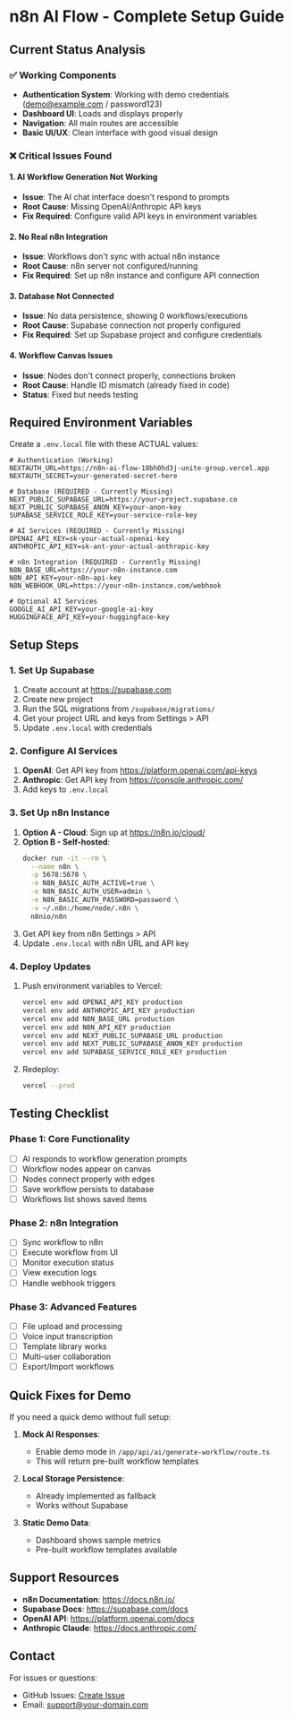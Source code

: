 # n8n AI Flow - Complete Setup Guide

## Current Status Analysis

### ✅ Working Components
- **Authentication System**: Working with demo credentials (demo@example.com / password123)
- **Dashboard UI**: Loads and displays properly
- **Navigation**: All main routes are accessible
- **Basic UI/UX**: Clean interface with good visual design

### ❌ Critical Issues Found

#### 1. **AI Workflow Generation Not Working**
- **Issue**: The AI chat interface doesn't respond to prompts
- **Root Cause**: Missing OpenAI/Anthropic API keys
- **Fix Required**: Configure valid API keys in environment variables

#### 2. **No Real n8n Integration**
- **Issue**: Workflows don't sync with actual n8n instance
- **Root Cause**: n8n server not configured/running
- **Fix Required**: Set up n8n instance and configure API connection

#### 3. **Database Not Connected**
- **Issue**: No data persistence, showing 0 workflows/executions
- **Root Cause**: Supabase connection not properly configured
- **Fix Required**: Set up Supabase project and configure credentials

#### 4. **Workflow Canvas Issues**
- **Issue**: Nodes don't connect properly, connections broken
- **Root Cause**: Handle ID mismatch (already fixed in code)
- **Status**: Fixed but needs testing

## Required Environment Variables

Create a `.env.local` file with these ACTUAL values:

```env
# Authentication (Working)
NEXTAUTH_URL=https://n8n-ai-flow-18bh0hd3j-unite-group.vercel.app
NEXTAUTH_SECRET=your-generated-secret-here

# Database (REQUIRED - Currently Missing)
NEXT_PUBLIC_SUPABASE_URL=https://your-project.supabase.co
NEXT_PUBLIC_SUPABASE_ANON_KEY=your-anon-key
SUPABASE_SERVICE_ROLE_KEY=your-service-role-key

# AI Services (REQUIRED - Currently Missing)
OPENAI_API_KEY=sk-your-actual-openai-key
ANTHROPIC_API_KEY=sk-ant-your-actual-anthropic-key

# n8n Integration (REQUIRED - Currently Missing)
N8N_BASE_URL=https://your-n8n-instance.com
N8N_API_KEY=your-n8n-api-key
N8N_WEBHOOK_URL=https://your-n8n-instance.com/webhook

# Optional AI Services
GOOGLE_AI_API_KEY=your-google-ai-key
HUGGINGFACE_API_KEY=your-huggingface-key
```

## Setup Steps

### 1. Set Up Supabase
1. Create account at https://supabase.com
2. Create new project
3. Run the SQL migrations from `/supabase/migrations/`
4. Get your project URL and keys from Settings > API
5. Update `.env.local` with credentials

### 2. Configure AI Services
1. **OpenAI**: Get API key from https://platform.openai.com/api-keys
2. **Anthropic**: Get API key from https://console.anthropic.com/
3. Add keys to `.env.local`

### 3. Set Up n8n Instance
1. **Option A - Cloud**: Sign up at https://n8n.io/cloud/
2. **Option B - Self-hosted**:
   ```bash
   docker run -it --rm \
     --name n8n \
     -p 5678:5678 \
     -e N8N_BASIC_AUTH_ACTIVE=true \
     -e N8N_BASIC_AUTH_USER=admin \
     -e N8N_BASIC_AUTH_PASSWORD=password \
     -v ~/.n8n:/home/node/.n8n \
     n8nio/n8n
   ```
3. Get API key from n8n Settings > API
4. Update `.env.local` with n8n URL and API key

### 4. Deploy Updates
1. Push environment variables to Vercel:
   ```bash
   vercel env add OPENAI_API_KEY production
   vercel env add ANTHROPIC_API_KEY production
   vercel env add N8N_BASE_URL production
   vercel env add N8N_API_KEY production
   vercel env add NEXT_PUBLIC_SUPABASE_URL production
   vercel env add NEXT_PUBLIC_SUPABASE_ANON_KEY production
   vercel env add SUPABASE_SERVICE_ROLE_KEY production
   ```

2. Redeploy:
   ```bash
   vercel --prod
   ```

## Testing Checklist

### Phase 1: Core Functionality
- [ ] AI responds to workflow generation prompts
- [ ] Workflow nodes appear on canvas
- [ ] Nodes connect properly with edges
- [ ] Save workflow persists to database
- [ ] Workflows list shows saved items

### Phase 2: n8n Integration
- [ ] Sync workflow to n8n
- [ ] Execute workflow from UI
- [ ] Monitor execution status
- [ ] View execution logs
- [ ] Handle webhook triggers

### Phase 3: Advanced Features
- [ ] File upload and processing
- [ ] Voice input transcription
- [ ] Template library works
- [ ] Multi-user collaboration
- [ ] Export/Import workflows

## Quick Fixes for Demo

If you need a quick demo without full setup:

1. **Mock AI Responses**: 
   - Enable demo mode in `/app/api/ai/generate-workflow/route.ts`
   - This will return pre-built workflow templates

2. **Local Storage Persistence**:
   - Already implemented as fallback
   - Works without Supabase

3. **Static Demo Data**:
   - Dashboard shows sample metrics
   - Pre-built workflow templates available

## Support Resources

- **n8n Documentation**: https://docs.n8n.io/
- **Supabase Docs**: https://supabase.com/docs
- **OpenAI API**: https://platform.openai.com/docs
- **Anthropic Claude**: https://docs.anthropic.com/

## Contact

For issues or questions:
- GitHub Issues: [Create Issue](https://github.com/your-repo/issues)
- Email: support@your-domain.com